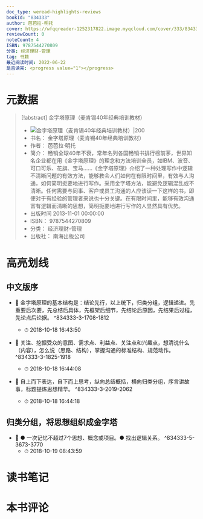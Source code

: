 ```yaml
---
doc_type: weread-highlights-reviews
bookId: "834333"
author: 芭芭拉·明托
cover: https://wfqqreader-1252317822.image.myqcloud.com/cover/333/834333/t7_834333.jpg
reviewCount: 0
noteCount: 4
ISBN: 9787544270809
分类: 经济理财-管理
tag: 书籍
最近阅读时间: 2022-06-22
是否读完: <progress value="1"></progress>
---
```

# 元数据
> [!abstract] 金字塔原理（麦肯锡40年经典培训教材）
> - ![ 金字塔原理（麦肯锡40年经典培训教材）|200](https://wfqqreader-1252317822.image.myqcloud.com/cover/333/834333/t7_834333.jpg)
> - 书名： 金字塔原理（麦肯锡40年经典培训教材）
> - 作者： 芭芭拉·明托
> - 简介： 畅销全球40年不衰，常年名列各国畅销书排行榜前茅，世界知名企业都在用《金字塔原理》的理念和方法培训全员，如IBM、波音、可口可乐、花旗、宝马……《金字塔原理》介绍了一种处理写作中逻辑不清晰问题的有效方法，能够教会人们如何在有限时间里，有效与人沟通，如何简明扼要地进行写作。采用金字塔方法，能避免逻辑混乱或不清晰。任何需要与同事、客户或员工沟通的人应该读一下这样的书，即便对于有经验的管理者来说也十分关键。在有限时间里，能够有效沟通富有逻辑而清晰的思想，简明扼要地进行写作的人显然具有优势。
> - 出版时间 2013-11-01 00:00:00
> - ISBN： 9787544270809
> - 分类： 经济理财-管理
> - 出版社： 南海出版公司

# 高亮划线

## 中文版序


- 📌 金字塔原理的基本结构是：结论先行，以上统下，归类分组，逻辑递进。先重要后次要，先总结后具体，先框架后细节，先结论后原因，先结果后过程，先论点后论据。 ^834333-3-1708-1812
    - ⏱ 2018-10-18 16:43:50 

- 📌 关注、挖掘受众的意图、需求点、利益点、关注点和兴趣点，想清说什么（内容），怎么说（思路、结构），掌握沟通的标准结构、规范动作。 ^834333-3-1825-1918
    - ⏱ 2018-10-18 16:44:08 

- 📌 自上而下表达，自下而上思考，纵向总结概括，横向归类分组，序言讲故事，标题提炼思想精华。 ^834333-3-2019-2062
    - ⏱ 2018-10-18 16:44:18 
## 归类分组，将思想组织成金字塔


- 📌 ● 一次记忆不超过7个思想、概念或项目。● 找出逻辑关系。 ^834333-5-3673-3770
    - ⏱ 2018-10-19 08:43:59 
# 读书笔记

# 本书评论
